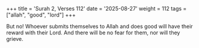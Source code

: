 +++
title = 'Surah 2, Verses 112'
date = '2025-08-27'
weight = 112
tags = ["allah", "good", "lord"]
+++

But no! Whoever submits themselves to Allah and does good will have their reward with their Lord. And there will be no fear for them, nor will they grieve.